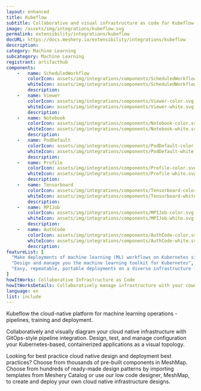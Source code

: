 ```yaml
---
layout: enhanced
title: Kubeflow
subtitle: Collaborative and visual infrastructure as code for Kubeflow
image: /assets/img/integrations/kubeflow.svg
permalink: extensibility/integrations/kubeflow
docURL: https://docs.meshery.io/extensibility/integrations/kubeflow
description: 
category: Machine Learning
subcategory: Machine Learning
registrant: artifacthub
components: 
	-	name: ScheduledWorkflow
		colorIcon: assets/img/integrations/components/ScheduledWorkflow-color.svg
		whiteIcon: assets/img/integrations/components/ScheduledWorkflow-white.svg
		description: 
	-	name: Viewer
		colorIcon: assets/img/integrations/components/Viewer-color.svg
		whiteIcon: assets/img/integrations/components/Viewer-white.svg
		description: 
	-	name: Notebook
		colorIcon: assets/img/integrations/components/Notebook-color.svg
		whiteIcon: assets/img/integrations/components/Notebook-white.svg
		description: 
	-	name: PodDefault
		colorIcon: assets/img/integrations/components/PodDefault-color.svg
		whiteIcon: assets/img/integrations/components/PodDefault-white.svg
		description: 
	-	name: Profile
		colorIcon: assets/img/integrations/components/Profile-color.svg
		whiteIcon: assets/img/integrations/components/Profile-white.svg
		description: 
	-	name: Tensorboard
		colorIcon: assets/img/integrations/components/Tensorboard-color.svg
		whiteIcon: assets/img/integrations/components/Tensorboard-white.svg
		description: 
	-	name: MPIJob
		colorIcon: assets/img/integrations/components/MPIJob-color.svg
		whiteIcon: assets/img/integrations/components/MPIJob-white.svg
		description: 
	-	name: AuthCode
		colorIcon: assets/img/integrations/components/AuthCode-color.svg
		whiteIcon: assets/img/integrations/components/AuthCode-white.svg
		description: 
featureList: [
  "Make deployments of machine learning (ML) workflows on Kubernetes simple, portable and scalable. ",
  "Design and manage you the machine learning toolkit for Kubernetes",
  "Easy, repeatable, portable deployments on a diverse infrastructure (for example, experimenting on a laptop, then moving to an on-premises cluster or to the cloud)"
]
howItWorks: Collaborative Infrastructure as Code
howItWorksDetails: Collaboratively manage infrastructure with your coworkers synchronously sharing the same designs.
language: en
list: include
---
```

<p>
Kubeflow the cloud-native platform for machine learning operations - pipelines, training and deployment.
</p>
<p>
    Collaboratively and visually diagram your cloud native infrastructure with GitOps-style pipeline integration. Design, test, and manage configuration your Kubernetes-based, containerized applications as a visual topology.
</p>
<p>
    Looking for best practice cloud native design and deployment best practices? Choose from thousands of pre-built components in MeshMap. Choose from hundreds of ready-made design patterns by importing templates from Meshery Catalog or use our low code designer, MeshMap, to create and deploy your own cloud native infrastructure designs.
</p>
